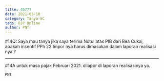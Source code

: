 ```yaml
---
title: 46777
date: 2021-03-10
category: Tanya-SC
tags: DJP Online
author: PNT
---
```


#14Q: Saya mau tanya jika saya terima Notul atas PIB dari Bea Cukai, apakah insentif PPh 22 Impor nya harus dimasukan dalam laporan realisasi nya ?

---

#14A untuk masa pajak Februari 2021. dilapor di laporan realisasinya ya.

`PNT`
